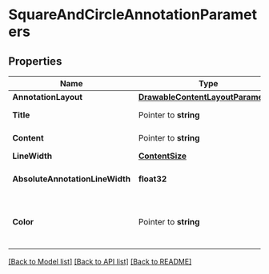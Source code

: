 # SquareAndCircleAnnotationParameters

## Properties

Name | Type | Description | Notes
------------ | ------------- | ------------- | -------------
**AnnotationLayout** | [**DrawableContentLayoutParameters**](DrawableContentLayoutParameters.md) |  | 
**Title** | Pointer to **string** | Specifies the title of the annotation, if any. | [optional] 
**Content** | Pointer to **string** | Specify the content of the annotation, if any. | [optional] 
**LineWidth** | [**ContentSize**](ContentSize.md) |  | [optional] 
**AbsoluteAnnotationLineWidth** | **float32** | Specifies the absolute thickness of the annotation, in points. | [optional] 
**Color** | Pointer to **string** | Specifies the color of the annotation, using the color name (ie: \&quot;red\&quot;) or its RGBa code (ie: \&quot;rgba(255,0,0,1)\&quot;). | [optional] [default to red]

[[Back to Model list]](../README.md#documentation-for-models) [[Back to API list]](../README.md#documentation-for-api-endpoints) [[Back to README]](../README.md)



